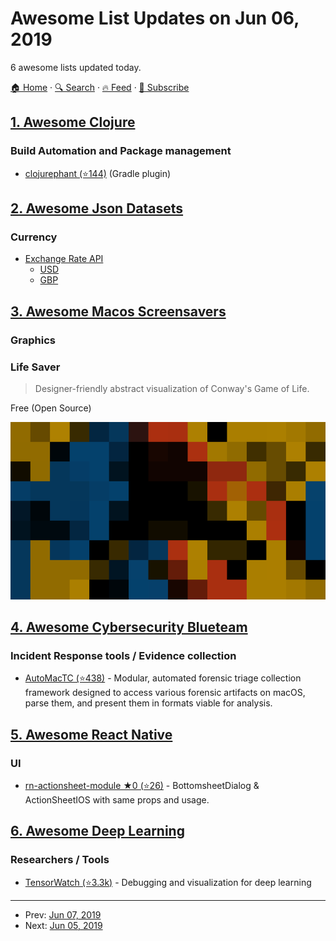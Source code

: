 # Awesome List Updates on Jun 06, 2019

6 awesome lists updated today.

[🏠 Home](/README.md) · [🔍 Search](https://test.trackawesomelist.com/search/) · [🔥 Feed](https://test.trackawesomelist.com/rss.xml) · [📮 Subscribe](https://trackawesomelist.us17.list-manage.com/subscribe?u=d2f0117aa829c83a63ec63c2f&id=36a103854c)



## [1. Awesome Clojure](/content/razum2um/awesome-clojure/README.md)

### Build Automation and Package management

*   [clojurephant (⭐144)](https://github.com/clojurephant/clojurephant) (Gradle plugin)

## [2. Awesome Json Datasets](/content/jdorfman/awesome-json-datasets/README.md)

### Currency

*   [Exchange Rate API](https://www.exchangerate-api.com)
    *   [USD](https://api.exchangerate-api.com/v4/latest/USD)
    *   [GBP](https://api.exchangerate-api.com/v4/latest/GBP)

## [3. Awesome Macos Screensavers](/content/agarrharr/awesome-macos-screensavers/README.md)

### Graphics

### Life Saver

> Designer-friendly abstract visualization of Conway's Game of Life.

Free (Open Source)

[![](https://github.com/agarrharr/awesome-macos-screensavers/raw/master/screenshots/lifesaver.png)](https://www.github.com/amiantos/lifesaver)

## [4. Awesome Cybersecurity Blueteam](/content/fabacab/awesome-cybersecurity-blueteam/README.md)

### Incident Response tools / Evidence collection

*   [AutoMacTC (⭐438)](https://github.com/CrowdStrike/automactc) - Modular, automated forensic triage collection framework designed to access various forensic artifacts on macOS, parse them, and present them in formats viable for analysis.

## [5. Awesome React Native](/content/jondot/awesome-react-native/README.md)

### UI

*   [rn-actionsheet-module ★0 (⭐26)](https://github.com/talut/rn-actionsheet-module) - BottomsheetDialog & ActionSheetIOS with same props and usage.

## [6. Awesome Deep Learning](/content/ChristosChristofidis/awesome-deep-learning/README.md)

### Researchers / Tools

*   [TensorWatch (⭐3.3k)](https://github.com/microsoft/tensorwatch) - Debugging and visualization for deep learning

---

- Prev: [Jun 07, 2019](/content/2019/06/07/README.md)
- Next: [Jun 05, 2019](/content/2019/06/05/README.md)